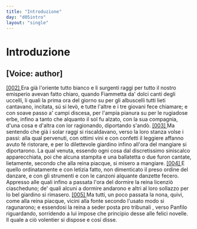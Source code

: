 ```yaml
---
title: "Introduzione"
day: "d05intro"
layout: "single"
---
```

<div id="d05intro" type="introduction" who="author">
 <h1>
  Introduzione
 </h1>
 <p>
  <h2>
   [Voice: author]
  </h2>
 </p>
 <p>
  <a href="{{ site.baseurl }}enDecameron/d05intro#p05980002" id="p05980002">
   [002]
  </a>
  Era gi&agrave; l'oriente tutto bianco e li surgenti raggi per tutto il nostro emisperio avevan fatto chiaro, quando
  <name persref="fiammetta" type="person">
   Fiammetta
  </name>
  da' dolci canti degli uccelli, li quali la prima ora del giorno su per gli albuscelli tutti lieti cantavano, incitata, s&uacute; si lev&ograve;, e tutte l'altre e i tre giovani fece chiamare; e con soave passo a' campi discesa, per l'ampia pianura su per le rugiadose erbe, infino a tanto che alquanto il sol fu alzato, con la sua compagnia, d'una cosa e d'altra con lor ragionando, diportando s'and&ograve;.
  <a href="{{ site.baseurl }}enDecameron/d05intro#p05980003" id="p05980003">
   [003]
  </a>
  Ma sentendo che gi&agrave; i solar raggi si riscaldavano, verso la loro stanza volse i passi: alla qual pervenuti, con ottimi vini e con confetti il leggiere affanno avuto f&eacute; ristorare, e per lo
  <name placeref="giardinobrigata-01" type="place">
   dilettevole giardino
  </name>
  infino all'ora del mangiare si diportarono. La qual venuta, essendo ogni cosa dal discretissimo siniscalco apparecchiata, poi che alcuna stampita e una ballatetta o due furon cantate, lietamente, secondo che alla reina piacque, si misero a mangiare.
  <a href="{{ site.baseurl }}enDecameron/d05intro#p05980004" id="p05980004">
   [004]
  </a>
  E quello ordinatamente e con letizia fatto, non dimenticato il preso ordine del danzare, e con gli strumenti e con le canzoni alquante danzette fecero. Appresso alle quali infino a passata l'ora del dormire la
  <name persref="fiammetta" type="person">
   reina
  </name>
  licenzi&ograve; ciascheduno; de' quali alcuni a dormire andarono e altri al loro sollazzo per lo
  <name placeref="giardinobrigata-01" type="place">
   bel giardino
  </name>
  si rimasero.
  <a href="{{ site.baseurl }}enDecameron/d05intro#p99980005" id="p99980005">
   [005]
  </a>
  Ma tutti, un poco passata la nona, quivi, come alla reina piacque, vicini alla fonte secondo l'usato modo si ragunarono; e essendosi la reina a seder posta
  <foreign lang="lat">
   pro tribunali
  </foreign>
  , verso
  <name persref="panfilo" type="person">
   Panfilo
  </name>
  riguardando, sorridendo a lui impose che principio desse alle felici novelle. Il quale a ci&ograve; volentier si dispose e cos&iacute; disse.
 </p>
</div>